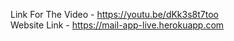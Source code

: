 Link For The Video - https://youtu.be/dKk3s8t7too <br>
Website Link - https://mail-app-live.herokuapp.com

